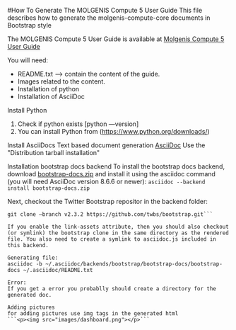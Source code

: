 #How To Generate The MOLGENIS Compute 5 User Guide
This file describes how to generate the molgenis-compute-core documents in Bootstrap style

The MOLGENIS Compute 5 User Guide is available at <a href="https://rawgit.com/molgenis/molgenis-compute/master/molgenis-compute-core/README.html"> Molgenis Compute 5 User Guide</a>

You will need:
* README.txt --> contain the content of the guide.
* Images related to the content.
* Installation of python
* Installation of AsciiDoc

Install Python
1. Check if python exists [python —version]
2. You can install Python from (https://www.python.org/downloads/)

Install AsciiDocs
Text based document generation <a href=http://www.methods.co.nz/asciidoc/INSTALL.html />AsciiDoc</a>
Use the "Distribution tarball installation"

Installation bootstrap docs backend
To install the bootstrap docs backend, download <a href="https://github.com/downloads/mojavelinux/asciidoc-bootstrap-docs-backend/bootstrap-docs.zip" />bootstrap-docs.zip</a> and install it using the asciidoc command (you will need AsciiDoc version 8.6.6 or newer):
```asciidoc --backend install bootstrap-docs.zip```

Next, checkout the Twitter Bootstrap repositor in the backend folder:
```cd ~/.asciidoc/backends/bootstrap/bootstrap-docs
git clone —branch v2.3.2 https://github.com/twbs/bootstrap.git```

If you enable the link-assets attribute, then you should also checkout (or symlink) the bootstrap clone in the same directory as the rendered file. You also need to create a symlink to asciidoc.js included in this backend.

Generating file:
asciidoc -b ~/.asciidoc/backends/bootstrap/bootstrap-docs/bootstrap-docs ~/.asciidoc/README.txt

Error: 
If you get a error you probablly should create a directory for the generated doc.

Adding pictures
for adding pictures use img tags in the generated html
```<p><img src="images/dashboard.png"></p>```
